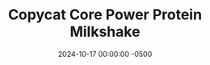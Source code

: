 ---
layout: post
title:  "Copycat Core Power Protein Milkshake"
date:   2024-10-17 00:00:00 -0500
categories:
- Recipes
- Drinks
permalink: /recipes/core-power-milkshake
image: /assets/Food/Drinks/Core Power/core-power.jpg
ing: corepower-ing
facts: corepower-facts
section1: 
start2: 
section2: 
start3: 
section3: 
start4: 
section4: 
start5: 
section5: 
Prep: 5
Rest: 
Cook: 
Source1: 
Source2: 
whisk: https://s.samsungfood.com/8KWYa
tags: 
- protein shake
- whey protein powder
- skim milk
- fairlife
- core power
- corepower
- fat free milk
- monk fruit
- liquid monk fruit
- sugar free
Description: I recently had one of those Core Power protein milkshakes, and it surprisingly tasted exactly like a vanilla milkshake.  For <a href="https://www.walmart.com/ip/Core-Power-Protein-Shake-with-26g-Protein-by-fairlife-Milk-Vanilla-14-fl-oz/822766999?classType=VARIANT&athbdg=L1103&from=/search">26 g of protein</a> and fairly minimal ingredients (besides some artificial sweeteners), these seemed pretty good to have on occasion.  My main issue was the price.  So instead of spending $3.28 on a single bottle, let's do it for cheaper, shall we  There's also a <a href="https://www.walmart.com/ip/Core-Power-ELITE-Vanilla-High-Protein-Milk-Shake-14-fl-oz/51236582?classType=REGULAR&selectedSellerId=101633921&from=/search">42 g of protein</a> version for $4.50 which I'm going to recreate here, with the same amount of protein and calories for a fraction of the cost
Instructions: 
- Add the whey and 1/2 cup (120 g) of your milk to a shaker bottle, and shake until fully dissolved.  Add the rest of the milk, as well as vanilla extract, sweetener, and yogurt.  Shake, adjust to taste, and enjoy<br><br>

- For chocolate instead of vanilla, omit, the vanilla extract, and instead use 1 tbsp (5 g) of cocoa powder<br><br>

- You can also sweeten this with a <a href="https://www.amazon.com/gp/product/B0CK355821/ref=ppx_od_dt_b_asin_title_s00?ie=UTF8&psc=1">flavored electrolyte mix</a> as well, like I did in my <a href="/recipes/electrolyte-protein-shake">Electrolyte Protein Shake</a>.  Just replace the vanilla and liqud monk fruit with your electrolyte mix<br><br>
- <center><a href="/recipes/electrolyte-protein-shake"><img src="/assets/Food/Drinks/Salt Shake/salt-shake.jpg" alt="" class="instruction-image"></a></center>
---